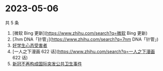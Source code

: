 # 2023-05-06

共 5 条

<!-- BEGIN -->
<!-- 最后更新时间 Sat May 06 2023 07:11:04 GMT+0800 (China Standard Time) -->

1. [微软 Bing 更新](https://www.zhihu.com/search?q=微软 Bing 更新)
1. [7nm DNA「针管」](https://www.zhihu.com/search?q=7nm DNA「针管」)
1. [好学生心态受害者](https://www.zhihu.com/search?q=好学生心态受害者)
1. [一人之下漫画 622 话](https://www.zhihu.com/search?q=一人之下漫画 622 话)
1. [新冠不再构成国际突发公共卫生事件](https://www.zhihu.com/search?q=新冠不再构成国际突发公共卫生事件)

<!-- END -->
